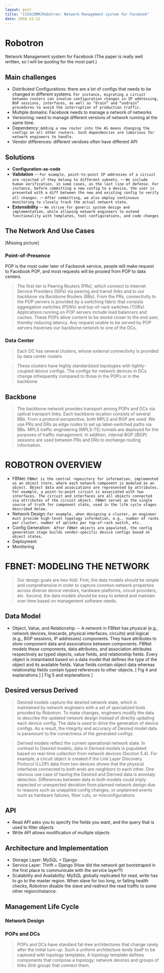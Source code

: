 ```yaml
---
layout: post
title: "[SIGCOMM]Robotron: Network Management system for Facebook"
date: 2016-12-11
---
```


# Robotron
Network Management system for Facebook
(The paper is really well written, so I will be quoting for the most part.)
## Main challenges
- Distributed Configurations: there are a lot of configs that needs to be changed in different systems. `For instance, migrating a circuit between routers can involve configuration changes in IP addressing, BGP sessions, interfaces, as well as “drain” and “undrain” procedures to avoid the interruption of production traffic.`
- Multiple domains: Facebook needs to manage a network of networks
- Versioning: need to manage different versions of network running at the same time.
- Dependency: `Adding a new router into the AS means changing the configs on all other routers. Such dependencies are laborious for network engineers to handle.`
- Vendor differences: different vendoes often have different API

## Solutions
- **Configuration-as-code**
- **Validation**
-- `For example, point-to-point IP addresses of a circuit are rejected if they belong to different subnets.`
-- `We include human verification, in some cases, as the last line of defense. For instance, before committing a new config to a device, the user is presented with a diff between the new and existing config to verify all changes.`
-- `After committing, we also employ continuous monitoring to closely track the actual network state.`
- **Extensibility**
-- `We strive for generic system design and implementation, while allowing network engineers to extend functionality with templates, tool configurations, and code changes`

## The Network And Use Cases    

[Missing picture]
### Point-of-Presence
POP is the most outer later of Facbeook service, people will make request to Facebook POP, and most requests will be proxied from POP to data centers. 

>  The first tier is Peering Routers (PRs), which connect to Internet Service Providers (ISPs) via peering and transit links and to our backbone via Backbone Routers (BBs). From the PRs, connectivity to the POP servers is provided by a switching fabric that consists aggregation switches (PSWs) and top-of-rack switches (TORs). Applications running on POP servers include load balancers and caches. These POPs allow content to be stored closer to the end user, thereby reducing latency. Any request unable to be served by POP servers traverses our backbone network to one of the DCs.

### Data Center

> Each DC has several clusters, whose external connectivity is provided by data center routers

> These clusters have highly standardized topologies with tightly-coupled device configs. The configs for network devices in DCs change infrequently compared to those in the POPs or in the backbone

## Backbone
> The backbone network provides transport among POPs and DCs via optical transport links. Each backbone location consists of several BBs. From a protocol perspective, both MPLS and BGP are used. We use PRs and DRs as edge nodes to set up label-switched paths via BBs. MPLS traffic engineering (MPLS-TE) tunnels are deployed for the purposes of traffic management. In addition, internal BGP (iBGP) sessions are used between PRs and DRs to exchange routing information.

#  ROBOTRON OVERVIEW
- FBNet: `FBNet is the central repository for information, implemented as an object store, where each network component is modeled as an object. Object data and associations are represented by attributes. For example, a point-to-point circuit is associated with two
interfaces. The circuit and interfaces are all objects connected via attributes of the circuit object. FBNet serves as the single source of truth for component state, used in the life cycle stages described below.`
- Network Design: `For example, when designing a cluster, an engineer must provide high-level topology information, e.g., number of racks per cluster, number of uplinks per top-of-rack switch, etc.`
- Config Generation: ` After FBNet objects are populated, the config generation stage builds vendor-specific device configs based on object states.`
- Deployment
- Monitoring
#  FBNET: MODELING THE NETWORK
> Our design goals are two-fold. First, the data models should be simple and comprehensive in order to capture common network properties across diverse device vendors, hardware platforms, circuit providers, etc. Second, the data models should be easy to extend and maintain over time based on management software needs.

## Data Model
- Object, Value, and Relationship
-- A network in FBNet has physical (e.g., network devices, linecards, physical interfaces, circuits) and logical (e.g., BGP sessions, IP addresses) components. They have attributes to store component data and associations between components. FBNet models these components, data attributes, and association attributes respectively as typed objects, value fields, and relationship fields. Every object is instantiated based on a data model that defines the type of the object and its available fields. Value fields contain object data whereas relationship fields contain typed references to other objects.
[ Fig 4 and explanations ]
[ Fig 5 and explanations ]

## Desired versus Derived
> Desired models capture the desired network state, which is maintained by network engineers with a set of specialized tools provided by Robotron. To make changes, engineers modify the data to describe the updated network design instead of directly updating each device config. The data is used to drive the generation of device configs. As a result, the integrity and accuracy of Desired model data is paramount to the correctness of the generated configs.

> Derived models reflect the current operational network state. In contrast to Desired models, data in Derived models is populated based on real-time collection from network devices (Section 5.4). For example, a circuit object is created if the Link Layer Discovery Protocol (LLDP) data from two devices shows that the physical interfaces connected to both ends are neighbors to each other. One obvious use case of having the Desired and Derived data is anomaly detection. Differences between data in both models could imply expected or unexpected deviation from planned network design due to reasons such as unapplied config changes, or unplanned events such as hardware failures, fiber cuts, or misconfigurations

## API
- Read API asks you to specify the fields you want, and the query that is used to filter objects
- Write API allows modification of multiple objects

## Architecture and Implementation
- Storage Layer: MySQL + Django
- Service Layer: Thrift + Django (How did the network get bootstraped in the first place to communicate with the service layer?!)
- Scalability and Availability: MySQL globally replicated for read, write has to go to the master region. When slave for too long, or failing health checks, Robotron disable the slave and redirect the read traffic to some other region/instance.

## Management Life Cycle
###  Network Design
### POPs and DCs
> POPs and DCs have standard fat-tree architectures that change rarely after the initial turn-up. Such a uniform architecture lends itself to be captured with topology templates. A topology template defines components that compose a topology: network devices and groups of links (link group) that connect them.

>
